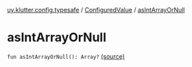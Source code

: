 [uy.klutter.config.typesafe](../index.md) / [ConfiguredValue](index.md) / [asIntArrayOrNull](.)


# asIntArrayOrNull
<code>fun asIntArrayOrNull(): Array<Int>?</code> [(source)](https://github.com/kohesive/klutter/blob/master/config-typesafe-jdk6/src/main/kotlin/uy/klutter/config/typesafe/TypesafeConfig_Ext.kt#L119)<br/>

